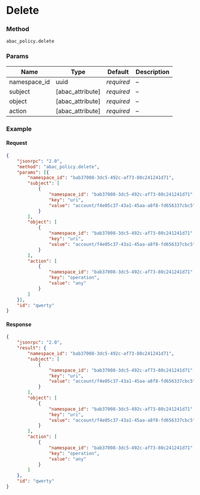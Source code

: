 # Delete

### Method

```
abac_policy.delete
```

### Params

Name         | Type             | Default    | Description
------------ | ---------------- | ---------- | -----------
namespace_id | uuid             | _required_ | –
subject      | [abac_attribute] | _required_ | –
object       | [abac_attribute] | _required_ | –
action       | [abac_attribute] | _required_ | –

### Example

#### Request

```json
{
    "jsonrpc": "2.0",
    "method": "abac_policy.delete",
    "params": [{
        "namespace_id": "bab37008-3dc5-492c-af73-80c241241d71",
        "subject": [
            {
                "namespace_id": "bab37008-3dc5-492c-af73-80c241241d71",
                "key": "uri",
                "value": "account/f4e05c37-43a1-45aa-a8f8-fd656337cbc5"
            }
        ],
        "object": [
            {
                "namespace_id": "bab37008-3dc5-492c-af73-80c241241d71",
                "key": "uri",
                "value": "account/f4e05c37-43a1-45aa-a8f8-fd656337cbc5"
            }
        ],
        "action": [
            {
                "namespace_id": "bab37008-3dc5-492c-af73-80c241241d71",
                "key": "operation",
                "value": "any"
            }
        ]
    }],
    "id": "qwerty"
}
```

#### Response

```json
{
    "jsonrpc": "2.0",
    "result": {
        "namespace_id": "bab37008-3dc5-492c-af73-80c241241d71",
        "subject": [
            {
                "namespace_id": "bab37008-3dc5-492c-af73-80c241241d71",
                "key": "uri",
                "value": "account/f4e05c37-43a1-45aa-a8f8-fd656337cbc5"
            }
        ],
        "object": [
            {
                "namespace_id": "bab37008-3dc5-492c-af73-80c241241d71",
                "key": "uri",
                "value": "account/f4e05c37-43a1-45aa-a8f8-fd656337cbc5"
            }
        ],
        "action": [
            {
                "namespace_id": "bab37008-3dc5-492c-af73-80c241241d71",
                "key": "operation",
                "value": "any"
            }
        ]
    },
    "id": "qwerty"
}
```
